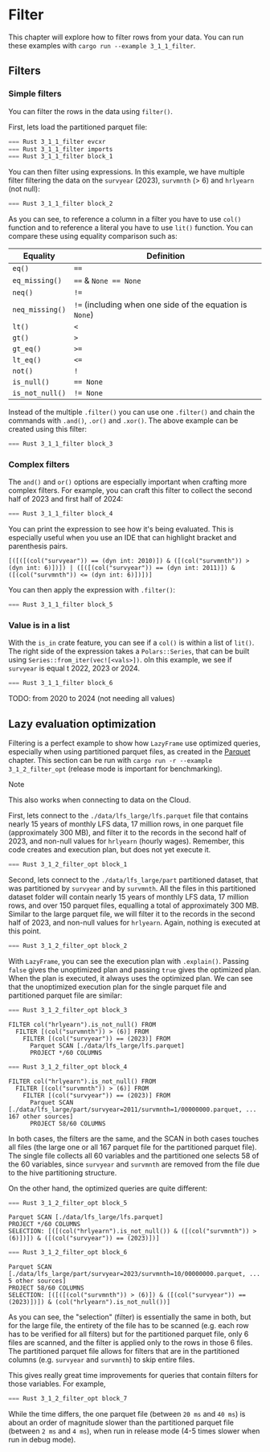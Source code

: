 # Filter

This chapter will explore how to filter rows from your data. You can run these examples with `cargo run --example 3_1_1_filter`.

## Filters

### Simple filters

You can filter the rows in the data using `filter()`. 

First, lets load the partitioned parquet file:

```Rust
=== Rust 3_1_1_filter evcxr
=== Rust 3_1_1_filter imports
=== Rust 3_1_1_filter block_1
```

You can then filter using expressions. In this example, we have multiple filter filtering the data on the `survyear` (2023), `survmnth` (> 6) and `hrlyearn` (not null):

```Rust
=== Rust 3_1_1_filter block_2
```

As you can see, to reference a column in a filter you have to use `col()` function and to reference a literal you have to use `lit()` function. You can compare these using equality comparison such as:

| Equality        | Definition                                               |
|-----------------|----------------------------------------------------------|
| `eq()`          | `==`                                                     |
| `eq_missing()`  | `==` & `None == None`                                    |
| `neq()`         | `!=`                                                     |
| `neq_missing()` | `!=` (including when one side of the equation is `None`) |
| `lt()`          | `<`                                                      |
| `gt()`          | `>`                                                      |
| `gt_eq()`       | `>=`                                                     |
| `lt_eq()`       | `<=`                                                     |
| `not()`         | `!`                                                      |
| `is_null()`     | `== None`                                                |
| `is_not_null()` | `!= None`                                                |

Instead of the multiple `.filter()` you can use one `.filter()` and chain the commands with `.and()`, `.or()` and `.xor()`. The above example can be created using this filter:

```Rust
=== Rust 3_1_1_filter block_3
```

### Complex filters

The `and()` and `or()` options are especially important when crafting more complex filters. For example, you can craft this filter to collect the second half of 2023 and first half of 2024: 

```Rust 
=== Rust 3_1_1_filter block_4
```

You can print the expression to see how it's being evaluated. This is especially useful when you use an IDE that can highlight bracket and parenthesis pairs.

```
[([([(col("survyear")) == (dyn int: 2010)]) & ([(col("survmnth")) > (dyn int: 6)])]) | ([([(col("survyear")) == (dyn int: 2011)]) & ([(col("survmnth")) <= (dyn int: 6)])])]
```

You can then apply the expression with `.filter()`:

```Rust
=== Rust 3_1_1_filter block_5
```

### Value is in a list

With the `is_in` crate feature, you can see if a `col()` is within a list of `lit()`. The right side of the expression takes a `Polars::Series`, that can be built using `Series::from_iter(vec![<vals>])`. oIn this example, we see if `survyear` is equal t 2022, 2023 or 2024.

```Rust
=== Rust 3_1_1_filter block_6
```

TODO: from 2020 to 2024 (not needing all values)

## Lazy evaluation optimization

Filtering is a perfect example to show how `LazyFrame` use optimized queries, especially when using partitioned parquet files, as created in the [Parquet](../2_data/parquet.md#writing) chapter. This section can be run with `cargo run -r --example 3_1_2_filter_opt` (release mode is important for benchmarking).

> [!NOTE]
> This also works when connecting to data on the Cloud.

First, lets connect to the `./data/lfs_large/lfs.parquet` file that contains nearly 15 years of monthly LFS data, 17 million rows, in one parquet file (approximately 300 MB), and filter it to the records in the second half of 2023, and non-null values for `hrlyearn` (hourly wages). Remember, this code creates and execution plan, but does not yet execute it.

```Rust
=== Rust 3_1_2_filter_opt block_1
```

Second, lets connect to the `./data/lfs_large/part` partitioned dataset, that was partitioned by `survyear` and by `survmnth`. All the files in this partitioned dataset folder will contain nearly 15 years of monthly LFS data, 17 million rows, and over 150 parquet files, equalling a total of approximately 300 MB. Similar to the large parquet file, we will filter it to the records in the second half of 2023, and non-null values for `hrlyearn`. Again, nothing is executed at this point. 

```Rust
=== Rust 3_1_2_filter_opt block_2
```

With `LazyFrame`, you can see the execution plan with `.explain()`. Passing `false` gives the unoptimized plan and passing `true` gives the optimized plan. When the plan is executed, it always uses the optimized plan. We can see that the unoptimized execution plan for the single parquet file and partitioned parquet file are similar:

```Rust
=== Rust 3_1_2_filter_opt block_3
```

```
FILTER col("hrlyearn").is_not_null() FROM
  FILTER [(col("survmnth")) > (6)] FROM
    FILTER [(col("survyear")) == (2023)] FROM
      Parquet SCAN [./data/lfs_large/lfs.parquet]
      PROJECT */60 COLUMNS
```

```Rust
=== Rust 3_1_2_filter_opt block_4
```

```
FILTER col("hrlyearn").is_not_null() FROM
  FILTER [(col("survmnth")) > (6)] FROM
    FILTER [(col("survyear")) == (2023)] FROM
      Parquet SCAN [./data/lfs_large/part/survyear=2011/survmnth=1/00000000.parquet, ... 167 other sources]
      PROJECT 58/60 COLUMNS
```

In both cases, the filters are the same, and the SCAN in both cases touches all files (the large one or all 167 parquet file for the partitioned parquet file). The single file collects all 60 variables and the partitioned one selects 58 of the 60 variables, since `survyear` and `survmnth` are removed from the file due to the hive partitioning structure.

On the other hand, the optimized queries are quite different:

```Rust
=== Rust 3_1_2_filter_opt block_5
```

```
Parquet SCAN [./data/lfs_large/lfs.parquet]
PROJECT */60 COLUMNS
SELECTION: [([(col("hrlyearn").is_not_null()) & ([(col("survmnth")) > (6)])]) & ([(col("survyear")) == (2023)])]
```

```Rust
=== Rust 3_1_2_filter_opt block_6
```

```
Parquet SCAN [./data/lfs_large/part/survyear=2023/survmnth=10/00000000.parquet, ... 5 other sources]
PROJECT 58/60 COLUMNS
SELECTION: [([([(col("survmnth")) > (6)]) & ([(col("survyear")) == (2023)])]) & (col("hrlyearn").is_not_null())]
```

As you can see, the "selection" (filter) is essentially the same in both, but for the large file, the entirety of the file has to be scanned (e.g. each row has to be verified for all filters) but for the partitioned parquet file, only 6 files are scanned, and the filter is applied only to the rows in those 6 files. The partitioned parquet file allows for filters that are in the partitioned columns (e.g. `survyear` and `survmnth`) to skip entire files.

This gives really great time improvements for queries that contain filters for those variables. For example, 

```Rust
=== Rust 3_1_2_filter_opt block_7
```

While the time differs, the one parquet file (between `20 ms` and `40 ms`) is about an order of magnitude slower than the partitioned parquet file (between `2 ms` and `4 ms`), when run in release mode (4-5 times slower when run in debug mode).
